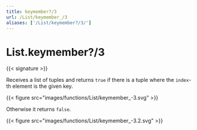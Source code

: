 ```yaml
---
title: keymember?/3
url: /List/keymember_/3
aliases: ['/List/keymember?/3/']
---
```


# List.keymember?/3

{{< signature >}}

Receives a list of tuples and returns `true` if there is a tuple where the `index`-th element is the given key.

{{< figure src="images/functions/List/keymember_-3.svg" >}}

Otherwise it returns `false`.

{{< figure src="images/functions/List/keymember_-3.2.svg" >}}
